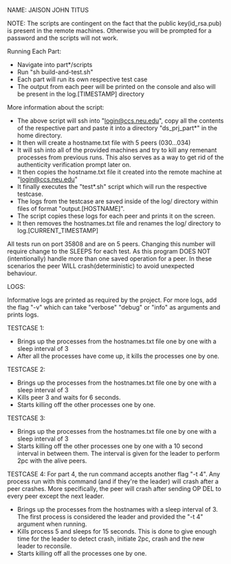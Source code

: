 NAME: JAISON JOHN TITUS

NOTE: The scripts are contingent on the fact that the public key(id_rsa.pub) is present in the remote machines. Otherwise you will be prompted for a password and the scripts will not work.

Running Each Part:

- Navigate into part*/scripts
- Run "sh build-and-test.sh"
- Each part will run its own respective test case
- The output from each peer will be printed on the console and also will be present in the log.[TIMESTAMP] directory


More information about the script:

- The above script will ssh into "login@ccs.neu.edu", copy all the contents of the respective part and paste it into a directory "ds_prj_part*" in the home directory.
- It then will create a hostname.txt file with 5 peers (030...034)
- It will ssh into all of the provided machines and try to kill any remenant processes from previous runs. This also serves as a way to get rid of the authenticity verification prompt later on.
- It then copies the hostname.txt file it created into the remote machine at "login@ccs.neu.edu"
- It finally executes the "test*.sh" script which will run the respective testcase.
- The logs from the testcase are saved inside of the log/ directory within files of format "output.[HOSTNAME]".
- The script copies these logs for each peer and prints it on the screen.
- It then removes the hostnames.txt file and renames the log/ directory to log.[CURRENT_TIMESTAMP]

All tests run on port 35808 and are on 5 peers. Changing this number will require change to the SLEEPS for each test. 
As this program DOES NOT (intentionally) handle more than one saved operation for a peer. In these scenarios the peer WILL crash(deterministic) to avoid unexpected behaviour.

LOGS:

Informative logs are printed as required by the project. For more logs, add the flag "-v" which can take "verbose" "debug" or "info" as arguments and prints logs.

TESTCASE 1:
- Brings up the processes from the hostnames.txt file one by one with a sleep interval of 3
- After all the processes have come up, it kills the processes one by one.

TESTCASE 2:
- Brings up the processes from the hostnames.txt file one by one with a sleep interval of 3
- Kills peer 3 and waits for 6 seconds.
- Starts killing off the other processes one by one.

TESTCASE 3:
- Brings up the processes from the hostnames.txt file one by one with a sleep interval of 3
- Starts killing off the other processes one by one with a 10 second interval in between them. The interval is given for the leader to perform 2pc with the alive peers.

TESTCASE 4:
For part 4, the run command accepts another flag "-t 4". Any process run with this command (and if they're the leader) will crash 
after a peer crashes. More specifically, the peer will crash after sending OP DEL to every peer except the next leader.
- Brings up the processes from the hostnames with a sleep interval of 3. The first process is considered the leader and provided 
the "-t 4" argument when running.
- Kills process 5 and sleeps for 15 seconds. This is done to give enough time for the leader to detect crash, initiate 2pc, crash and the new leader to reconsile.
- Starts killing off all the processes one by one.

